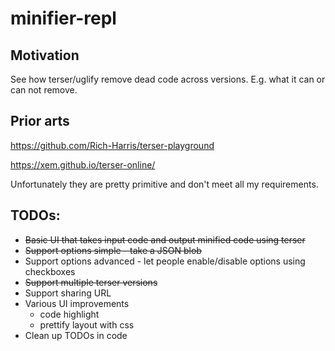 # minifier-repl

## Motivation
See how terser/uglify remove dead code across versions. E.g. what it can or can not remove.

## Prior arts
https://github.com/Rich-Harris/terser-playground

https://xem.github.io/terser-online/ 

Unfortunately they are pretty primitive and don't meet all my requirements.

## TODOs:
- ~~Basic UI that takes input code and output minified code using terser~~
- ~~Support options simple - take a JSON blob~~
- Support options advanced - let people enable/disable options using checkboxes
- ~~Support multiple terser versions~~
- Support sharing URL
- Various UI improvements
    - code highlight
    - prettify layout with css
- Clean up TODOs in code